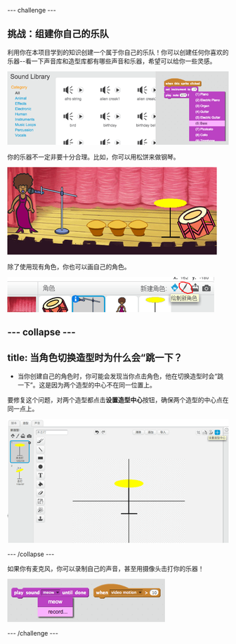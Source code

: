 \--- challenge \---

## 挑战：组建你自己的乐队

利用你在本项目学到的知识创建一个属于你自己的乐队！你可以创建任何你喜欢的乐器--看一下声音库和造型库都有哪些声音和乐器，希望可以给你一些灵感。

![截屏](images/band-ideas.png)

你的乐器不一定非要十分合理。比如，你可以用松饼来做钢琴。

![截屏](images/band-piano.png)

除了使用现有角色，你也可以画自己的角色。

![截屏](images/band-draw.png)

## \--- collapse \---

## title: 当角色切换造型时为什么会“跳一下？

+ 当你创建自己的角色时，你可能会发现当你点击角色，他在切换造型时会“跳一下”。这是因为两个造型的中心不在同一位置上。

要修复这个问题，对两个造型都点击**设置造型中心**按钮，确保两个造型的中心点在同一点上。

![截屏](images/band-center.png)

\--- /collapse \---

如果你有麦克风，你可以录制自己的声音，甚至用摄像头击打你的乐器！

![截屏](images/band-io.png)

\--- /challenge \---